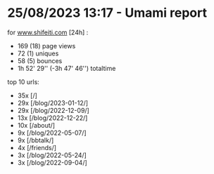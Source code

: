 # 25/08/2023 13:17 - Umami report
for www.shifeiti.com [24h] :

 - 169 (18) page views
 - 72 (1) uniques
 - 58 (5) bounces
 - 1h 52' 29'' (-3h 47' 46'') totaltime


top 10 urls:
 - 35x [/]
 - 29x [/blog/2023-01-12/]
 - 29x [/blog/2022-12-09/]
 - 13x [/blog/2022-12-22/]
 - 10x [/about/]
 - 9x [/blog/2022-05-07/]
 - 9x [/bbtalk/]
 - 4x [/friends/]
 - 3x [/blog/2022-05-24/]
 - 3x [/blog/2022-09-04/]


